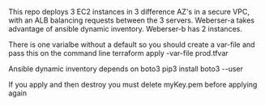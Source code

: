 This repo deploys 3 EC2 instances in 3 difference AZ's in a secure VPC, with an ALB balancing requests between the 3 servers.
Weberser-a takes advantage of ansible dynamic inventory.
Weberser-b has 2 instances.

There is one varialbe without a default so you should create a var-file and pass this on the command line
terraform apply -var-file  prod.tfvar

Ansible dynamic inventory depends on boto3 
pip3 install boto3 --user

If you apply and then destroy you must delete myKey.pem before applying again